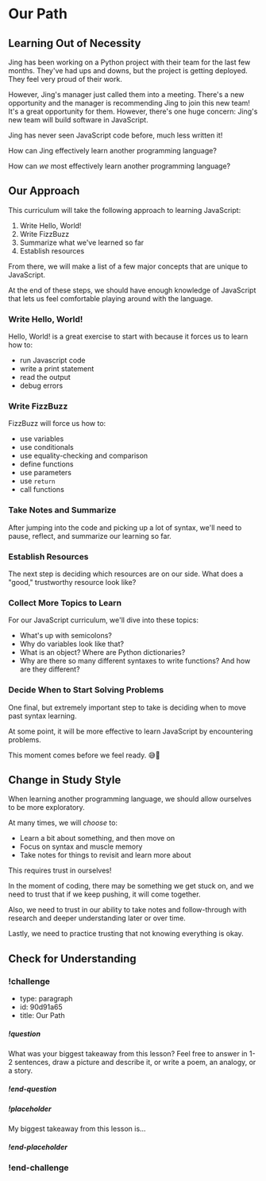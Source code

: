 # Our Path

## Learning Out of Necessity

Jing has been working on a Python project with their team for the last few months. They've had ups and downs, but the project is getting deployed. They feel very proud of their work.

However, Jing's manager just called them into a meeting. There's a new opportunity and the manager is recommending Jing to join this new team! It's a great opportunity for them. However, there's one huge concern: Jing's new team will build software in JavaScript.

Jing has never seen JavaScript code before, much less written it!

How can Jing effectively learn another programming language?

How can _we_ most effectively learn another programming language?

## Our Approach

This curriculum will take the following approach to learning JavaScript:

1. Write Hello, World!
1. Write FizzBuzz
1. Summarize what we've learned so far
1. Establish resources

From there, we will make a list of a few major concepts that are unique to JavaScript.

At the end of these steps, we should have enough knowledge of JavaScript that lets us feel comfortable playing around with the language.

### Write Hello, World!

Hello, World! is a great exercise to start with because it forces us to learn how to:

- run Javascript code
- write a print statement
- read the output
- debug errors

### Write FizzBuzz

FizzBuzz will force us how to:

- use variables
- use conditionals
- use equality-checking and comparison
- define functions
- use parameters
- use `return`
- call functions

### Take Notes and Summarize

After jumping into the code and picking up a lot of syntax, we'll need to pause, reflect, and summarize our learning so far.

### Establish Resources

The next step is deciding which resources are on our side. What does a "good," trustworthy resource look like?

### Collect More Topics to Learn

For our JavaScript curriculum, we'll dive into these topics:

- What's up with semicolons?
- Why do variables look like that?
- What is an object? Where are Python dictionaries?
- Why are there so many different syntaxes to write functions? And how are they different?

### Decide When to Start Solving Problems

One final, but extremely important step to take is deciding when to move past syntax learning.

At some point, it will be more effective to learn JavaScript by encountering problems.

This moment comes before we feel ready. 😅🙂

## Change in Study Style

When learning another programming language, we should allow ourselves to be more exploratory.

At many times, we will _choose_ to:

- Learn a bit about something, and then move on
- Focus on syntax and muscle memory
- Take notes for things to revisit and learn more about

This requires trust in ourselves!

In the moment of coding, there may be something we get stuck on, and we need to trust that if we keep pushing, it will come together.

Also, we need to trust in our ability to take notes and follow-through with research and deeper understanding later or over time.

Lastly, we need to practice trusting that not knowing everything is okay.


## Check for Understanding

<!-- Question Takeaway -->
<!-- prettier-ignore-start -->
### !challenge
* type: paragraph
* id: 90d91a65
* title: Our Path
##### !question

What was your biggest takeaway from this lesson? Feel free to answer in 1-2 sentences, draw a picture and describe it, or write a poem, an analogy, or a story.

##### !end-question
##### !placeholder

My biggest takeaway from this lesson is...

##### !end-placeholder
### !end-challenge
<!-- prettier-ignore-end -->
